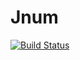 # Jnum

[![Build Status](https://github.com/faruk-becirovic/Jnum.jl/actions/workflows/CI.yml/badge.svg?branch=main)](https://github.com/faruk-becirovic/Jnum.jl/actions/workflows/CI.yml?query=branch%3Amain)
